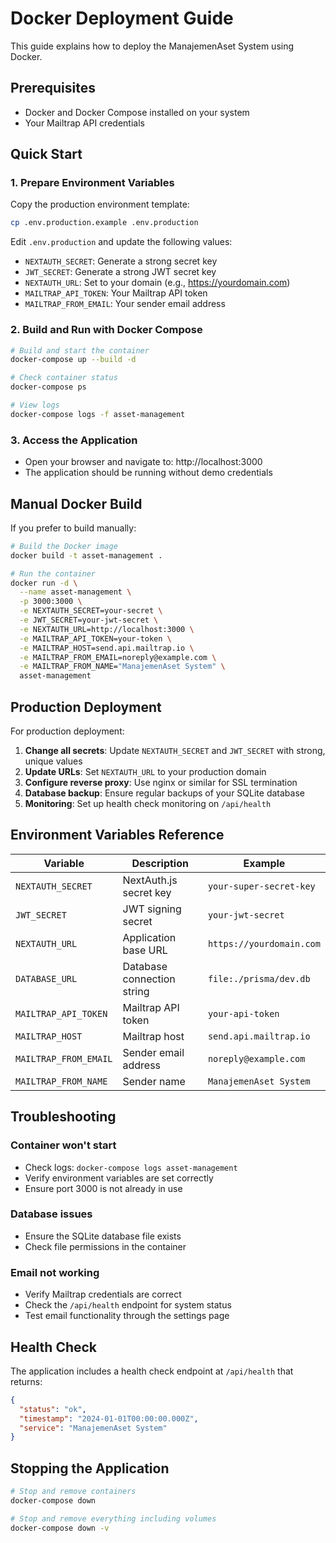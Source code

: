 # Docker Deployment Guide

This guide explains how to deploy the ManajemenAset System using Docker.

## Prerequisites

- Docker and Docker Compose installed on your system
- Your Mailtrap API credentials

## Quick Start

### 1. Prepare Environment Variables

Copy the production environment template:
```bash
cp .env.production.example .env.production
```

Edit `.env.production` and update the following values:
- `NEXTAUTH_SECRET`: Generate a strong secret key
- `JWT_SECRET`: Generate a strong JWT secret key  
- `NEXTAUTH_URL`: Set to your domain (e.g., https://yourdomain.com)
- `MAILTRAP_API_TOKEN`: Your Mailtrap API token
- `MAILTRAP_FROM_EMAIL`: Your sender email address

### 2. Build and Run with Docker Compose

```bash
# Build and start the container
docker-compose up --build -d

# Check container status
docker-compose ps

# View logs
docker-compose logs -f asset-management
```

### 3. Access the Application

- Open your browser and navigate to: http://localhost:3000
- The application should be running without demo credentials

## Manual Docker Build

If you prefer to build manually:

```bash
# Build the Docker image
docker build -t asset-management .

# Run the container
docker run -d \
  --name asset-management \
  -p 3000:3000 \
  -e NEXTAUTH_SECRET=your-secret \
  -e JWT_SECRET=your-jwt-secret \
  -e NEXTAUTH_URL=http://localhost:3000 \
  -e MAILTRAP_API_TOKEN=your-token \
  -e MAILTRAP_HOST=send.api.mailtrap.io \
  -e MAILTRAP_FROM_EMAIL=noreply@example.com \
  -e MAILTRAP_FROM_NAME="ManajemenAset System" \
  asset-management
```

## Production Deployment

For production deployment:

1. **Change all secrets**: Update `NEXTAUTH_SECRET` and `JWT_SECRET` with strong, unique values
2. **Update URLs**: Set `NEXTAUTH_URL` to your production domain
3. **Configure reverse proxy**: Use nginx or similar for SSL termination
4. **Database backup**: Ensure regular backups of your SQLite database
5. **Monitoring**: Set up health check monitoring on `/api/health`

## Environment Variables Reference

| Variable | Description | Example |
|----------|-------------|---------|
| `NEXTAUTH_SECRET` | NextAuth.js secret key | `your-super-secret-key` |
| `JWT_SECRET` | JWT signing secret | `your-jwt-secret` |
| `NEXTAUTH_URL` | Application base URL | `https://yourdomain.com` |
| `DATABASE_URL` | Database connection string | `file:./prisma/dev.db` |
| `MAILTRAP_API_TOKEN` | Mailtrap API token | `your-api-token` |
| `MAILTRAP_HOST` | Mailtrap host | `send.api.mailtrap.io` |
| `MAILTRAP_FROM_EMAIL` | Sender email address | `noreply@example.com` |
| `MAILTRAP_FROM_NAME` | Sender name | `ManajemenAset System` |

## Troubleshooting

### Container won't start
- Check logs: `docker-compose logs asset-management`
- Verify environment variables are set correctly
- Ensure port 3000 is not already in use

### Database issues
- Ensure the SQLite database file exists
- Check file permissions in the container

### Email not working
- Verify Mailtrap credentials are correct
- Check the `/api/health` endpoint for system status
- Test email functionality through the settings page

## Health Check

The application includes a health check endpoint at `/api/health` that returns:
```json
{
  "status": "ok",
  "timestamp": "2024-01-01T00:00:00.000Z",
  "service": "ManajemenAset System"
}
```

## Stopping the Application

```bash
# Stop and remove containers
docker-compose down

# Stop and remove everything including volumes
docker-compose down -v
```